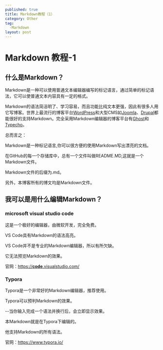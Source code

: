 ```yaml
---
published: true
title: Markdown教程（1）
category: Other
tag:
  -Markdown
layout: post
---
```


# Markdown 教程-1

## 什么是Markdown？


Markdown是一种可以使用普通文本编辑器编写的标记语言，通过简单的标记语法，它可以使普通文本内容具有一定的格式。

Markdown的语法简洁明了、学习容易，而且功能比纯文本更强，因此有很多人用它写博客。世界上最流行的博客平台[WordPress](https://baike.baidu.com/item/WordPress)和大型CMS如[Joomla](https://baike.baidu.com/item/Joomla)、[Drupal](https://baike.baidu.com/item/Drupal)都能很好的支持Markdown。完全采用Markdown编辑器的博客平台有[Ghost](https://baike.baidu.com/item/Ghost/17013737)和[Typecho](https://baike.baidu.com/item/Typecho)。

总而言之：

Markdown是一种标记语言,你可以很方便的使用Markdown写出漂亮的文档。

在GitHub的每一个存储库中，总有一个文件叫做README.MD,这就是一个Markdown文件。

Markdown文件的后缀为.md。

另外，本博客所有的博文均是Markdown文件。

##  我可以是用什么编辑Markdown？

###  microsoft visual studio code

这是一个极好的编辑器，由微软开发，完全免费。

VS Code具有Markdown的语法高亮。

VS Code并不是专业的Markdown编辑器，所以有所欠缺。

它无法预览Markdown的效果。

官网：[https://**code**.visualstudio.com/](http://www.baidu.com/link?url=E3T3XvyFn46tb036ziSc7A0oAYaTgTHCsVbZRteXG8MvPGPFHegR_TVD2B-PREVK)

### Typora

Typora是一个非常好的Markdown编辑器，推荐使用。

Typora可以预判Markdown的效果。

--当你输入完成一个语法并换行后，会立即显示效果。

本Markdown就是在Typora下编辑的。

他支持Markdown的所有语法。

官网：https://www.typora.io/

